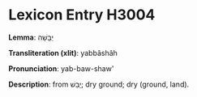 # Lexicon Entry H3004

**Lemma**: יַבָּשָׁה

**Transliteration (xlit)**: yabbâshâh

**Pronunciation**: yab-baw-shaw'

**Description**:
from יָבֵשׁ; dry ground; dry (ground, land).
